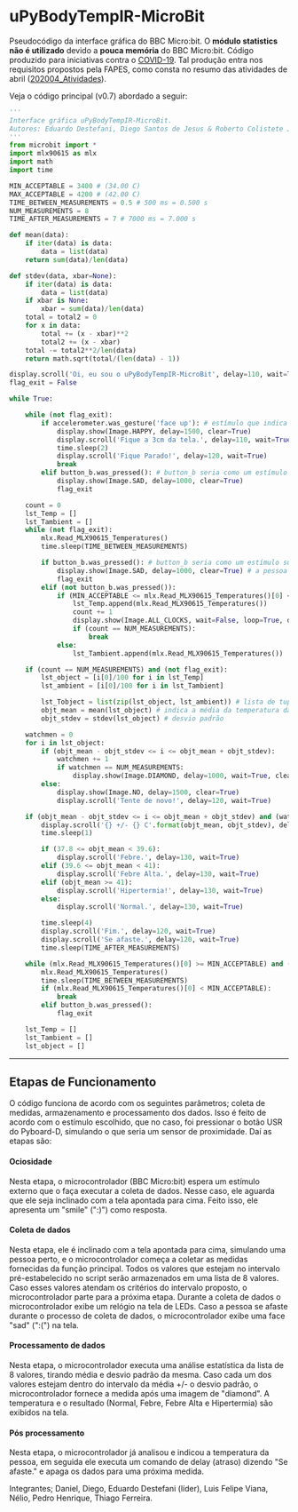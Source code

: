 # uPyBodyTempIR-MicroBit

Pseudocódigo da interface gráfica do BBC Micro:bit. O **módulo statistics não é utilizado** devido a **pouca memória** do BBC Micro:bit. Código produzido para iniciativas contra o [COVID-19](https://gitlab.com/rcolistete/computacaofisica-privado/-/tree/master/uPyBodyTempIR). Tal produção entra nos requisitos propostos pela FAPES, como consta no resumo das atividades de abril ([202004_Atividades](https://github.com/EduardoDestefani/IC-Mag-privado/blob/master/Atividades/202004-12_Atividades_IC_FAPES_especial/202004_Atividades/202004_Atividades.md)).

Veja o código principal (v0.7) abordado a seguir:

```python
'''
Interface gráfica uPyBodyTempIR-MicroBit.
Autores: Eduardo Destefani, Diego Santos de Jesus & Roberto Colistete Jr.
'''
from microbit import *
import mlx90615 as mlx
import math
import time

MIN_ACCEPTABLE = 3400 # (34.00 C)
MAX_ACCEPTABLE = 4200 # (42.00 C)
TIME_BETWEEN_MEASUREMENTS = 0.5 # 500 ms = 0.500 s
NUM_MEASUREMENTS = 8
TIME_AFTER_MEASUREMENTS = 7 # 7000 ms = 7.000 s

def mean(data):
    if iter(data) is data:
        data = list(data)
    return sum(data)/len(data)

def stdev(data, xbar=None):
    if iter(data) is data:
        data = list(data)
    if xbar is None:
        xbar = sum(data)/len(data)
    total = total2 = 0
    for x in data:
        total += (x - xbar)**2
        total2 += (x - xbar)
    total -= total2**2/len(data)
    return math.sqrt(total/(len(data) - 1))

display.scroll('Oi, eu sou o uPyBodyTempIR-MicroBit', delay=110, wait=True) # start's software
flag_exit = False

while True:

    while (not flag_exit):
        if accelerometer.was_gesture('face up'): # estímulo que indica a presença de uma pessoa/objeto perto do protótipo
        	display.show(Image.HAPPY, delay=1500, clear=True)
        	display.scroll('Fique a 3cm da tela.', delay=110, wait=True)
        	time.sleep(2)
        	display.scroll('Fique Parado!', delay=120, wait=True)
        	break
    	elif button_b.was_pressed(): # button_b seria como um estímulo substituto a presença detectada por um sensor de proximidade ou de tempeatura
        	display.show(Image.SAD, delay=1000, clear=True)
        	flag_exit

	count = 0
	lst_Temp = []
	lst_Tambient = []
    while (not flag_exit):
        mlx.Read_MLX90615_Temperatures()
    	time.sleep(TIME_BETWEEN_MEASUREMENTS)

    	if button_b.was_pressed(): # button_b seria como um estímulo substituto ao tipo de presença detectada por um sensor de proximidade ou de tempeatura
        	display.show(Image.SAD, delay=1000, clear=True) # a pessoa de afastou :(
        	flag_exit
    	elif (not button_b.was_pressed()):
            if (MIN_ACCEPTABLE <= mlx.Read_MLX90615_Temperatures()[0] <= MAX_ACCEPTABLE) and (not flag_exit):
            	lst_Temp.append(mlx.Read_MLX90615_Temperatures())
            	count += 1
            	display.show(Image.ALL_CLOCKS, wait=False, loop=True, delay=100)
            	if (count == NUM_MEASUREMENTS):
                	break
            else:
            	lst_Tambient.append(mlx.Read_MLX90615_Temperatures())

    if (count == NUM_MEASUREMENTS) and (not flag_exit):
    	lst_object = [i[0]/100 for i in lst_Temp]
    	lst_ambient = [i[0]/100 for i in lst_Tambient]

    	lst_Tobject = list(zip(lst_object, lst_ambient)) # lista de tuplas (temperatura do objeto, temperatura do ambiente)
    	objt_mean = mean(lst_object) # indica a média da temperatura da pessoa/objeto
    	objt_stdev = stdev(lst_object) # desvio padrão

    watchmen = 0
    for i in lst_object:
        if (objt_mean - objt_stdev <= i <= objt_mean + objt_stdev):
            watchmen += 1
            if watchmen == NUM_MEASUREMENTS:
                display.show(Image.DIAMOND, delay=1000, wait=True, clear=True)
        else:
            display.show(Image.NO, delay=1500, clear=True)
            display.scroll('Tente de novo!', delay=120, wait=True)

    if (objt_mean - objt_stdev <= i <= objt_mean + objt_stdev) and (watchmen == NUM_MEASUREMENTS):
    	display.scroll('{} +/- {} C'.format(objt_mean, objt_stdev), delay=150, wait=True)
    	time.sleep(1)

    	if (37.8 <= objt_mean < 39.6):
        	display.scroll('Febre.', delay=130, wait=True)
    	elif (39.6 <= objt_mean < 41):
        	display.scroll('Febre Alta.', delay=130, wait=True)
    	elif (objt_mean >= 41):
        	display.scroll('Hipertermia!', delay=130, wait=True)
    	else:
        	display.scroll('Normal.', delay=130, wait=True)

    	time.sleep(4)
    	display.scroll('Fim.', delay=120, wait=True)
    	display.scroll('Se afaste.', delay=120, wait=True)
        time.sleep(TIME_AFTER_MEASUREMENTS)

    while (mlx.Read_MLX90615_Temperatures()[0] >= MIN_ACCEPTABLE) and (not flag_exit):
    	mlx.Read_MLX90615_Temperatures()
    	time.sleep(TIME_BETWEEN_MEASUREMENTS)
    	if (mlx.Read_MLX90615_Temperatures()[0] < MIN_ACCEPTABLE):
        	break
    	elif button_b.was_pressed():
        	flag_exit

	lst_Temp = []
	lst_Tambient = []
	lst_object = []
```
-------------------------------------------------------------------------------------------------------------------------------------------------------------------------------------------



## Etapas de Funcionamento

O código funciona de acordo com os seguintes parâmetros; coleta de medidas, armazenamento e processamento dos dados. Isso é feito de acordo com o estímulo escolhido, que no caso, foi pressionar o botão USR do Pyboard-D, simulando o que seria um sensor de proximidade. Daí as etapas são:



#### Ociosidade
Nesta etapa, o microcontrolador (BBC Micro:bit) espera um estímulo externo que o faça executar a coleta de dados. Nesse caso, ele aguarda que ele seja inclinado com a tela apontada para cima. Feito isso, ele apresenta um "smile" (":)") como resposta.



#### Coleta de dados
Nesta etapa, ele é inclinado com a tela apontada para cima, simulando uma pessoa perto, e o microcontrolador começa a coletar as medidas fornecidas da função principal. Todos os valores que estejam no intervalo pré-estabelecido no script serão armazenados em uma lista de 8 valores. Caso esses valores atendam os critérios do intervalo proposto, o microcontrolador parte para a próxima etapa. Durante a coleta de dados o microcontrolador exibe um relógio na tela de LEDs. Caso a pessoa se afaste durante o processo de coleta de dados, o microcontrolador exibe uma face "sad" (":(") na tela.



#### Processamento de dados
Nesta etapa, o microcontrolador executa uma análise estatística da lista de 8 valores, tirando média e desvio padrão da mesma. Caso cada um dos valores estejam dentro do intervalo da média +/- o desvio padrão, o microcontrolador fornece a medida após uma imagem de "diamond". A temperatura e o resultado (Normal, Febre, Febre Alta e Hipertermia) são exibidos na tela.



#### Pós processamento
Nesta etapa, o microcontrolador já analisou e indicou a temperatura da pessoa, em seguida ele executa um comando de delay (atraso) dizendo "Se afaste." e apaga os dados para uma próxima medida.


Integrantes; Daniel, Diego, Eduardo Destefani (líder), Luis Felipe Viana, Nélio, Pedro Henrique, Thiago Ferreira.